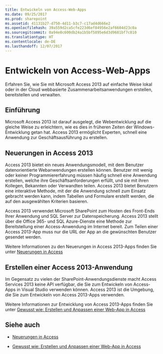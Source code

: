 ```yaml
---
title: Entwickeln von Access-Web-Apps
ms.date: 09/25/2017
ms.prod: sharepoint
ms.assetid: 41131b27-d750-4d11-b3c7-c17ad4d666e2
ms.openlocfilehash: 39a559d2ca5cfe223d6ef84956e2af6604d23c0a
ms.sourcegitcommit: 0a94e0c600db24a1b5bf5895e6d3d9681bf7c810
ms.translationtype: HT
ms.contentlocale: de-DE
ms.lasthandoff: 12/07/2017
---
```

# <a name="develop-access-web-apps"></a>Entwickeln von Access-Web-Apps
Erfahren Sie, wie Sie mit Microsoft Access 2013 auf einfache Weise lokal oder in der Cloud webbasierte Zusammenarbeitsanwendungen erstellen, bereitstellen und verwalten.
## <a name="introduction"></a>Einführung
<a name="dk2_DevelopingAccess15WebApps_Introduction"> </a>

Microsoft Access 2013 ist darauf ausgelegt, die Webentwicklung auf die gleiche Weise zu erleichtern, wie es dies in früheren Zeiten der Windows-Entwicklung getan hat. Access 2013 ermöglicht Experten, schnell eine Anwendung zur Geschäftsausführung zu erstellen.
  
    
    

  
    
    

## <a name="whats-new-in-access-2013"></a>Neuerungen in Access 2013
<a name="dk2_DevelopingAccess15WebApps_whatsNewInAccess15"> </a>

Access 2013 bietet ein neues Anwendungsmodell, mit dem Benutzer datenorientierte Webanwendungen erstellen können. Benutzer mit wenig oder keiner Programmiererfahrung müssen häufig schnell eine Anwendung erstellen, welche ihre Geschäftsanforderungen erfüllt, und sie mit ihren Kollegen, Bekannten oder Verwandten teilen. Access 2013 bietet Benutzern eine interaktive Methode, mit der die Anwendung schnell zum Einsatz gebracht werden kann, indem Tabellen und Formulare erstellt werden, die auf den ausgewählten Kriterien basieren.
  
    
    
Access 2013 verwendet Microsoft SharePoint zum Hosten des Front-Ends Ihrer Anwendung und SQL Server zur Datenspeicherung. Access 2013 stellt über die Office 365- und SQL Azure-Dienste eine Methode zur Bereitstellung einer Access-Anwendung im Internet bereit. Zum Teilen einer Access 2013-App muss nur die URL der App an die gewünschten Benutzer gesendet werden.
  
    
    
Weitere Informationen zu den Neuerungen in Access 2013-Apps finden Sie unter  [Neuerungen in Access](what-s-new-in-access.md)
  
    
    

## <a name="creating-an-access-2013-application"></a>Erstellen einer Access 2013-Anwendung
<a name="dk2_DevelopingAccess15WebApps_CreatingAnAccess15App"> </a>

Im Gegensatz zu vielen der SharePoint-Anwendungsdienste macht Access Services 2013 keine API verfügbar, die Sie zum Entwickeln von Access-Apps in Visual Studio verwenden können. Access 2013 ist die Umgebung, die Sie zum Entwickeln von Access 2013-Apps verwenden.
  
    
    
Weitere Informationen zur Entwicklung von Access 2013-Apps finden Sie unter [Gewusst wie: Erstellen und Anpassen einer Web-App in Access](http://msdn.microsoft.com/library/628745f4-82e9-4838-9726-6f3e506a654f%28Office.15%29.aspx)
  
    
    

## <a name="see-also"></a>Siehe auch
<a name="dk2_DevelopingAccess15WebApps_AdditionalResources"> </a>


-  [Neuerungen in Access](what-s-new-in-access.md)
    
  
-  [Gewusst wie: Erstellen und Anpassen einer Web-App in Access](http://msdn.microsoft.com/library/628745f4-82e9-4838-9726-6f3e506a654f%28Office.15%29.aspx)
    
  

